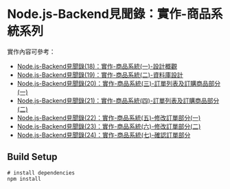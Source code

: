 # Node.js-Backend見聞錄：實作-商品系統系列

實作內容可參考： 
+ [Node.js-Backend見聞錄(18)：實作-商品系統(一)-設計概觀](https://ithelp.ithome.com.tw/articles/10196334)
+ [Node.js-Backend見聞錄(19)：實作-商品系統(二)-資料庫設計](https://ithelp.ithome.com.tw/articles/10196474)
+ [Node.js-Backend見聞錄(20)：實作-商品系統(三)-訂單列表及訂購商品部分(一)](https://ithelp.ithome.com.tw/articles/10196600)
+ [Node.js-Backend見聞錄(21)：實作-商品系統(四)-訂單列表及訂購商品部分(二)](https://ithelp.ithome.com.tw/articles/10196722)
+ [Node.js-Backend見聞錄(22)：實作-商品系統(五)-修改訂單部分(一)](https://ithelp.ithome.com.tw/articles/10196829)
+ [Node.js-Backend見聞錄(23)：實作-商品系統(六)-修改訂單部分(二)](https://ithelp.ithome.com.tw/articles/10196963)
+ [Node.js-Backend見聞錄(24)：實作-商品系統(七)-確認訂單部分](https://ithelp.ithome.com.tw/articles/10197066)
## Build Setup
```
# install dependencies
npm install
```